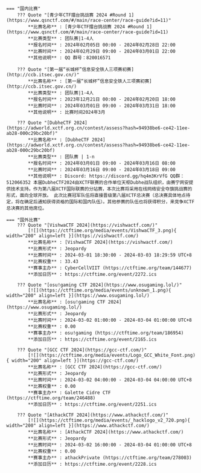     === "国内比赛"
        ??? Quote "[青少年CTF擂台挑战赛 2024 #Round 1](https://www.qsnctf.com/#/main/race-center/race-guide?id=11)"  
            **比赛名称** : [青少年CTF擂台挑战赛 2024 #Round 1](https://www.qsnctf.com/#/main/race-center/race-guide?id=11)  
            **比赛类型** : 团队赛|1-4人  
            **报名时间** : 2024年02月05日 00:00 - 2024年02月28日 22:00  
            **比赛时间** : 2024年02月29日 09:00 - 2024年03月01日 22:00  
            **其他说明** : QQ 群号：820016571  
            
        ??? Quote "[第一届“长城杯”信息安全铁人三项赛初赛](http://ccb.itsec.gov.cn/)"  
            **比赛名称** : [第一届“长城杯”信息安全铁人三项赛初赛](http://ccb.itsec.gov.cn/)  
            **比赛类型** : 团队赛|1-4人  
            **报名时间** : 2023年12月21日 00:00 - 2024年02月20日 18:00  
            **比赛时间** : 2024年03月01日 09:00 - 2024年03月31日 18:00  
            **其他说明** : 比赛时间2024年3月  
            
        ??? Quote "[DubheCTF 2024](https://adworld.xctf.org.cn/contest/assess?hash=94938be6-ce42-11ee-ab28-000c29bc20bf)"  
            **比赛名称** : [DubheCTF 2024](https://adworld.xctf.org.cn/contest/assess?hash=94938be6-ce42-11ee-ab28-000c29bc20bf)  
            **比赛类型** : 团队赛 | 1-n  
            **报名时间** : 2024年03月01日 09:00 - 2024年03月16日 08:00  
            **比赛时间** : 2024年03月16日 09:00 - 2024年03月18日 09:00  
            **其他说明** : Discord: https://discord.gg/hq4m3KrVfG QQ群：512066352 本届DubheCTF2024由XCTF联赛的合作单位天枢Dubhe战队组织，由赛宁网安提供技术支持。作为第八届XCTF国际联赛的分站赛，本次比赛将采用在线网络安全夺旗挑战赛的形式，面向全球开放。 此次比赛冠军队伍将直接晋级第八届XCTF总决赛（总决赛具体地点待定，将在确定后通知获得资格的国际和国内队伍）。其他参赛的队伍也将获得积分，来竞争XCTF总决赛的其他席位。  
                
    === "国外比赛"
        ??? Quote "[VishwaCTF 2024](https://vishwactf.com/)"  
            [![](https://ctftime.org/media/events/VishwaCTF_3.png){ width="200" align=left }](https://vishwactf.com/)  
            **比赛名称** : [VishwaCTF 2024](https://vishwactf.com/)  
            **比赛形式** : Jeopardy  
            **比赛时间** : 2024-03-01 18:30:00 - 2024-03-03 18:29:59 UTC+8  
            **比赛权重** : 33.43  
            **赛事主办** : CyberCellVIIT (https://ctftime.org/team/144677)  
            **添加日历** : https://ctftime.org/event/2272.ics  
            
        ??? Quote "[osu!gaming CTF 2024](https://www.osugaming.lol/)"  
            [![](https://ctftime.org/media/events/unknown_1.png){ width="200" align=left }](https://www.osugaming.lol/)  
            **比赛名称** : [osu!gaming CTF 2024](https://www.osugaming.lol/)  
            **比赛形式** : Jeopardy  
            **比赛时间** : 2024-03-02 01:00:00 - 2024-03-04 01:00:00 UTC+8  
            **比赛权重** : 0.00  
            **赛事主办** : osu!gaming (https://ctftime.org/team/186954)  
            **添加日历** : https://ctftime.org/event/2165.ics  
            
        ??? Quote "[GCC CTF 2024](https://gcc-ctf.com/)"  
            [![](https://ctftime.org/media/events/Logo_GCC_White_Font.png){ width="200" align=left }](https://gcc-ctf.com/)  
            **比赛名称** : [GCC CTF 2024](https://gcc-ctf.com/)  
            **比赛形式** : Jeopardy  
            **比赛时间** : 2024-03-02 04:00:00 - 2024-03-04 04:00:00 UTC+8  
            **比赛权重** : 0.00  
            **赛事主办** : Galette Cidre CTF (https://ctftime.org/team/246488)  
            **添加日历** : https://ctftime.org/event/2251.ics  
            
        ??? Quote "[AthackCTF 2024](https://www.athackctf.com/)"  
            [![](https://ctftime.org/media/events/_hacklogo_v2_720.png){ width="200" align=left }](https://www.athackctf.com/)  
            **比赛名称** : [AthackCTF 2024](https://www.athackctf.com/)  
            **比赛形式** : Jeopardy  
            **比赛时间** : 2024-03-02 16:00:00 - 2024-03-04 01:00:00 UTC+8  
            **比赛权重** : 0.00  
            **赛事主办** : athackPrivate (https://ctftime.org/team/278003)  
            **添加日历** : https://ctftime.org/event/2228.ics  
            